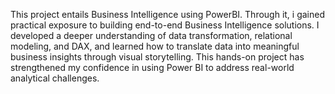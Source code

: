 This project entails Business Intelligence using PowerBI. Through it, i gained practical exposure to building end-to-end Business Intelligence solutions.
I developed a deeper understanding of data transformation, relational modeling, and DAX, and learned how to translate data into meaningful business insights through visual storytelling.
This hands-on project has strengthened my confidence in using Power BI to address real-world analytical challenges.
